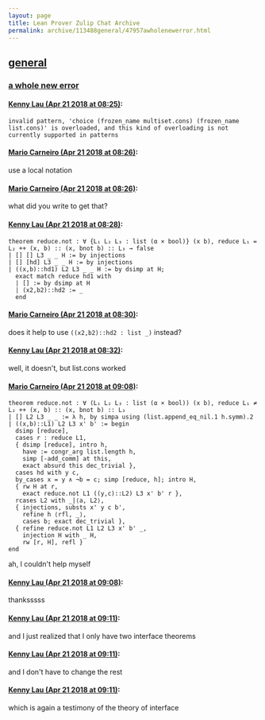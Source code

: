 ```yaml
---
layout: page
title: Lean Prover Zulip Chat Archive 
permalink: archive/113488general/47957awholenewerror.html
---
```


## [general](index.html)
### [a whole new error](47957awholenewerror.html)

#### [Kenny Lau (Apr 21 2018 at 08:25)](https://leanprover.zulipchat.com/#narrow/stream/113488-general/topic/a%20whole%20new%20error/near/125483415):
```lean
invalid pattern, 'choice (frozen_name multiset.cons) (frozen_name list.cons)' is overloaded, and this kind of overloading is not currently supported in patterns
```

#### [Mario Carneiro (Apr 21 2018 at 08:26)](https://leanprover.zulipchat.com/#narrow/stream/113488-general/topic/a%20whole%20new%20error/near/125483454):
use a local notation

#### [Mario Carneiro (Apr 21 2018 at 08:26)](https://leanprover.zulipchat.com/#narrow/stream/113488-general/topic/a%20whole%20new%20error/near/125483456):
what did you write to get that?

#### [Kenny Lau (Apr 21 2018 at 08:28)](https://leanprover.zulipchat.com/#narrow/stream/113488-general/topic/a%20whole%20new%20error/near/125483501):
```lean
theorem reduce.not : ∀ {L₁ L₂ L₃ : list (α × bool)} (x b), reduce L₁ = L₂ ++ (x, b) :: (x, bnot b) :: L₃ → false
| [] [] L3 _ _ H := by injections
| [] [hd] L3 _ _ H := by injections
| ((x,b)::hd1) L2 L3 _ _ H := by dsimp at H;
  exact match reduce hd1 with
  | [] := by dsimp at H
  | (x2,b2)::hd2 := _
  end
```

#### [Mario Carneiro (Apr 21 2018 at 08:30)](https://leanprover.zulipchat.com/#narrow/stream/113488-general/topic/a%20whole%20new%20error/near/125483556):
does it help to use `((x2,b2)::hd2 : list _)` instead?

#### [Kenny Lau (Apr 21 2018 at 08:32)](https://leanprover.zulipchat.com/#narrow/stream/113488-general/topic/a%20whole%20new%20error/near/125483605):
well, it doesn't, but list.cons worked

#### [Mario Carneiro (Apr 21 2018 at 09:08)](https://leanprover.zulipchat.com/#narrow/stream/113488-general/topic/a%20whole%20new%20error/near/125484552):
```
theorem reduce.not : ∀ (L₁ L₂ L₃ : list (α × bool)) (x b), reduce L₁ ≠ L₂ ++ (x, b) :: (x, bnot b) :: L₃
| [] L2 L3 _ _ := λ h, by simpa using (list.append_eq_nil.1 h.symm).2
| ((x,b)::L1) L2 L3 x' b' := begin
  dsimp [reduce],
  cases r : reduce L1,
  { dsimp [reduce], intro h,
    have := congr_arg list.length h,
    simp [-add_comm] at this,
    exact absurd this dec_trivial },
  cases hd with y c,
  by_cases x = y ∧ ¬b = c; simp [reduce, h]; intro H,
  { rw H at r,
    exact reduce.not L1 ((y,c)::L2) L3 x' b' r },
  rcases L2 with _|⟨a, L2⟩,
  { injections, substs x' y c b',
    refine h ⟨rfl, _⟩,
    cases b; exact dec_trivial },
  { refine reduce.not L1 L2 L3 x' b' _,
    injection H with _ H,
    rw [r, H], refl }
end
```
ah, I couldn't help myself

#### [Kenny Lau (Apr 21 2018 at 09:08)](https://leanprover.zulipchat.com/#narrow/stream/113488-general/topic/a%20whole%20new%20error/near/125484554):
thanksssss

#### [Kenny Lau (Apr 21 2018 at 09:11)](https://leanprover.zulipchat.com/#narrow/stream/113488-general/topic/a%20whole%20new%20error/near/125484611):
and I just realized that I only have two interface theorems

#### [Kenny Lau (Apr 21 2018 at 09:11)](https://leanprover.zulipchat.com/#narrow/stream/113488-general/topic/a%20whole%20new%20error/near/125484612):
and I don't have to change the rest

#### [Kenny Lau (Apr 21 2018 at 09:11)](https://leanprover.zulipchat.com/#narrow/stream/113488-general/topic/a%20whole%20new%20error/near/125484613):
which is again a testimony of the theory of interface


